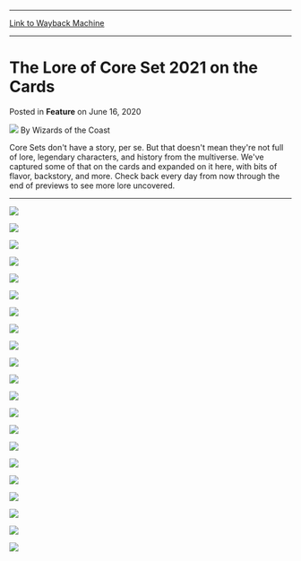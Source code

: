 
---
[Link to Wayback Machine](https://web.archive.org/web/20210430160058/https://magic.wizards.com/en/articles/archive/feature/lore-core-set-2021-cards-2020-06-16?src=M21_Product)

[_metadata_:wayback_url]:- "https://magic.wizards.com/en/articles/archive/feature/lore-core-set-2021-cards-2020-06-16?src=M21_Product"
[_metadata_:wayback_raw_url]:- "https://web.archive.org/web/20210430160058id_/https://magic.wizards.com/en/articles/archive/feature/lore-core-set-2021-cards-2020-06-16?src=M21_Product"
[_metadata_:wayback_capture_timestamp]:- "2021-04-30 16:00:58+00:00"
[_metadata_:publish_date]:- "2020-06-16"
[_metadata_:description]:- "Core Sets don't have a story, per se. But that doesn't mean they're not full of lore, so check back often to learn all about the new cards!"
[_metadata_:generator]:- "Drupal 7 (http://drupal.org)"
---


The Lore of Core Set 2021 on the Cards
======================================



 Posted in **Feature**
 on June 16, 2020 






![](https://media.magic.wizards.com/styles/auth_small/public/images/person/wizards_author.jpg)
By Wizards of the Coast











Core Sets don't have a story, per se. But that doesn't mean they're not full of lore, legendary characters, and history from the multiverse. We've captured some of that on the cards and expanded on it here, with bits of flavor, backstory, and more. Check back every day from now through the end of previews to see more lore uncovered.




---

![](https://media.wizards.com/2020/images/daily/M21_Preview_Plan_NOT_Teferi_graphics%20(13).png)


![](https://media.wizards.com/2020/images/daily/M21_Preview_Plan_NOT_Teferi_graphics%20(14).png)


![](https://media.wizards.com/2020/images/daily/M21_Preview_Plan_NOT_Teferi_graphics%20(15).png)


![](https://media.wizards.com/2020/images/daily/M21_Preview_Plan_NOT_Teferi_graphics%20(19).png)


![](https://media.wizards.com/2020/images/daily/subira27sajYYdns.png)


![](https://media.wizards.com/2020/images/daily/kaervek3Yhs28UdS.png)


![](https://media.wizards.com/2020/images/daily/niambi2Tyw435Ys.png)


![](https://media.wizards.com/2020/images/daily/radha2Ysu938Uy.png)


![](https://media.wizards.com/2020/images/daily/barrin98Ysus72BHS.png)


![](https://media.wizards.com/2020/images/daily/M21_Preview_Plan_NOT_Teferi_graphics%20(9).png)


![](https://media.wizards.com/2020/images/daily/M21_Preview_Plan_NOT_Teferi_graphics%20(3).png)


![](https://media.wizards.com/2020/images/daily/standard83uhyYDhs8.png)


![](https://media.wizards.com/2020/images/daily/M21_Preview_Plan_NOT_Teferi_graphics%20(12).png)


![](https://media.wizards.com/2020/images/daily/M21_Preview_Plan_NOT_Teferi_graphics%20(10).png)


![](https://media.wizards.com/2020/images/daily/M21_Preview_Plan_NOT_Teferi_graphics%20(11).png)


![](https://media.wizards.com/2020/images/daily/M21_Preview_Plan_NOT_Teferi_graphics%20(1).png)


![](https://media.wizards.com/2020/images/daily/solidarity783ysdYDGs.png)


![](https://media.wizards.com/2020/images/daily/M21_Preview_Plan_NOT_Teferi_graphics%20(5).png)


![](https://media.wizards.com/2020/images/daily/incinerator847hsyay77.png)


![](https://media.wizards.com/2020/images/daily/garruk27UUdshY.png)


![](https://media.wizards.com/2020/images/daily/harbinger9hhYsdh34.png)







